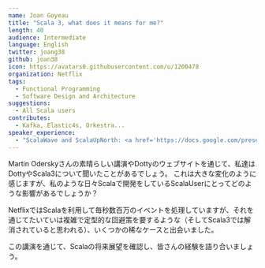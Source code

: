 ```yaml
---
name: Joan Goyeau
title: "Scala 3, what does it means for me?"
length: 40
audience: Intermediate
language: English
twitter: joang38
github: joan38
icon: https://avatars0.githubusercontent.com/u/1200478
organization: Netflix
tags:
  - Functional Programming
  - Software Design and Architecture
suggestions:
  - All Scala users
contributes:
  - Kafka, Elastic4s, Orkestra...
speaker_experience:
  - "ScalaWave and ScalaUpNorth: <a href='https://docs.google.com/presentation/d/1S-EWGtg5ljvNpCbR0l--Morscz0-B9u7zycpuE4Qjmw'>https://docs.google.com/presentation/d/1S-EWGtg5ljvNpCbR0l--Morscz0-B9u7zycpuE4Qjmw</a>"
---
```


Martin Oderskyさんの素晴らしい講演やDottyのウェブサイトを通じて、私達はDottyやScala3について聞いたことがあるでしょう。
これは大きな変化のように感じますが、私のような日々Scalaで開発をしているScalaUserにとってどのような影響があるでしょうか？

NetflixではScalaを利用して毎秒数百万のイベントを処理していますが、それを通じてたいていは複雑で定型的な回避策を要するような（そしてScala3では解消されていると思われる）、いくつかの稀なケースと出会いました。

この講演を通じて、Scalaの将来展望を確認し、皆さんの経験を語り合いましょう。
